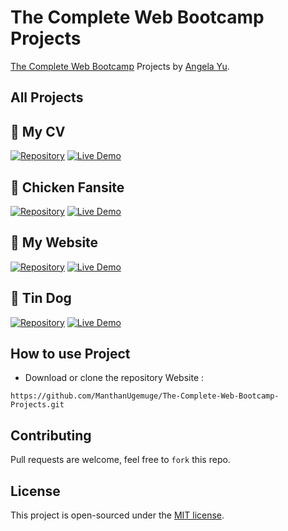 # The Complete Web Bootcamp Projects

[The Complete Web Bootcamp](https://www.udemy.com/course/the-complete-web-development-bootcamp/) Projects by 
[Angela Yu](https://www.udemy.com/user/4b4368a3-b5c8-4529-aa65-2056ec31f37e/). 

## All Projects

## 📍 My CV

[![Repository](https://img.shields.io/badge/Repository-100000?style=for-the-badge&logo=github&logoColor=white "Github")](https://github.com/ManthanUgemuge/The-Complete-Web-Bootcamp-Projects/tree/main/01.%20my-cv)
[![Live Demo](https://custom-icon-badges.herokuapp.com/badge/-Live-brightgreen?style=for-the-badge&logo=eye&logoColor=white "Live Demo")](https://manthanugemuge.github.io/The-Complete-Web-Bootcamp-Projects/01.%20my-cv)

## 📍 Chicken Fansite

[![Repository](https://img.shields.io/badge/Repository-100000?style=for-the-badge&logo=github&logoColor=white "Github")](https://github.com/ManthanUgemuge/The-Complete-Web-Bootcamp-Projects/tree/main/02.%20chicken-fansite)
[![Live Demo](https://custom-icon-badges.herokuapp.com/badge/-Live-brightgreen?style=for-the-badge&logo=eye&logoColor=white "Live Demo")](https://manthanugemuge.github.io/The-Complete-Web-Bootcamp-Projects/02.%20chicken-fansite)

## 📍 My Website

[![Repository](https://img.shields.io/badge/Repository-100000?style=for-the-badge&logo=github&logoColor=white "Github")](https://github.com/ManthanUgemuge/The-Complete-Web-Bootcamp-Projects/tree/main/03.%20my-website)
[![Live Demo](https://custom-icon-badges.herokuapp.com/badge/-Live-brightgreen?style=for-the-badge&logo=eye&logoColor=white "Live Demo")](https://manthanugemuge.github.io/The-Complete-Web-Bootcamp-Projects/03.%20my-website)

## 📍 Tin Dog

[![Repository](https://img.shields.io/badge/Repository-100000?style=for-the-badge&logo=github&logoColor=white "Github")](https://github.com/ManthanUgemuge/The-Complete-Web-Bootcamp-Projects/tree/main/04.%20Tindog)
[![Live Demo](https://custom-icon-badges.herokuapp.com/badge/-Live-brightgreen?style=for-the-badge&logo=eye&logoColor=white "Live Demo")](https://manthanugemuge.github.io/The-Complete-Web-Bootcamp-Projects/04.%20Tindog)

## How to use Project

- Download or clone the repository Website : 
```
https://github.com/ManthanUgemuge/The-Complete-Web-Bootcamp-Projects.git
```

## Contributing
Pull requests are welcome, feel free to ```fork``` this repo.

## License
This project is open-sourced under the [MIT license]().
